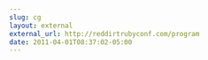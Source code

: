 ```yaml
---
slug: cg
layout: external
external_url: http://reddirtrubyconf.com/program
date: 2011-04-01T08:37:02-05:00
---
```

